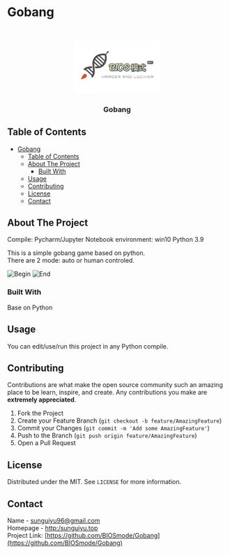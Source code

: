 # Gobang

<!-- PROJECT LOGO -->
<br />
<p align="center">
  <a href="https://github.com/BIOSmode/PositionBasedonCommunicationSatellite/">
    <img src="https://github.com/BIOSmode/PositionBasedonCommunicationSatellite/blob/master/Pic/logo.jpg" alt="Logo" width="200" height="120">
  </a>

  <h3 align="center">Gobang</h3>

</p>



<!-- TABLE OF CONTENTS -->
## Table of Contents

- [Gobang](#gobang)
  - [Table of Contents](#table-of-contents)
  - [About The Project](#about-the-project)
    - [Built With](#built-with)
  - [Usage](#usage)
  - [Contributing](#contributing)
  - [License](#license)
  - [Contact](#contact)



<!-- ABOUT THE PROJECT -->
## About The Project
Compile: Pycharm/Jupyter Notebook 
environment: win10  Python 3.9

This is a simple gobang game based on python.  
There are 2 mode: auto or human controled.

![Begin](https://github.com/BIOSmode/Gobang/tree/main/Pic/Be.png)
![End](https://github.com/BIOSmode/Gobang/tree/main/Pic/Re.png)



### Built With
Base on Python  



<!-- USAGE EXAMPLES -->
## Usage

You can edit/use/run this project in any Python compile.  



<!-- CONTRIBUTING -->
## Contributing

Contributions are what make the open source community such an amazing place to be learn, inspire, and create. Any contributions you make are **extremely appreciated**.

1. Fork the Project
2. Create your Feature Branch (`git checkout -b feature/AmazingFeature`)
3. Commit your Changes (`git commit -m 'Add some AmazingFeature'`)
4. Push to the Branch (`git push origin feature/AmazingFeature`)
5. Open a Pull Request



<!-- LICENSE -->
## License
Distributed under the MIT. See `LICENSE` for more information.



<!-- CONTACT -->
## Contact

Name - sunguiyu96@gmail.com  
Homepage - [http:/sunguiyu.top](http://sunguiyu.top)   
Project Link: [https://github.com/BIOSmode/Gobang](https://github.com/BIOSmode/Gobang)





